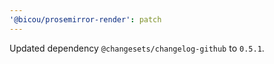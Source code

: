 ```yaml
---
'@bicou/prosemirror-render': patch
---
```


Updated dependency `@changesets/changelog-github` to `0.5.1`.
